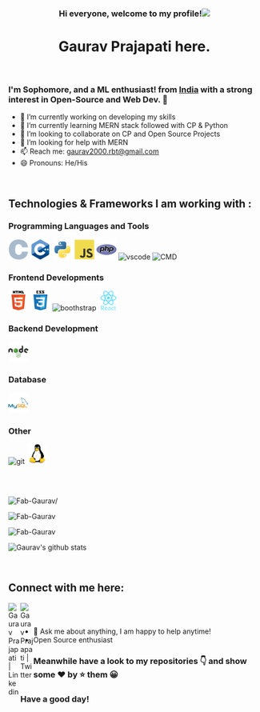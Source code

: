 <h3 align="center">Hi everyone, welcome to my profile!<img src="https://github.com/TheDudeThatCode/TheDudeThatCode/blob/master/Assets/Hi.gif" width="35px"></h3>
<h1 align="center">Gaurav Prajapati here.</h1>
<br>

### I'm Sophomore, and a ML enthusiast! from [India](https://en.wikipedia.org/wiki/India)&nbsp;with a strong interest in Open-Source and Web Dev. 🎯

- 🔭 I’m currently working on developing my skills
- 🌱 I’m currently learning MERN stack followed with CP & Python
- 👯 I’m looking to collaborate on CP and Open Source Projects
- 🤔 I’m looking for help with MERN
- 📫 Reach me: [gaurav2000.rbt@gmail.com](mailto:gaurav2000.rbt@gmail.com)
- 😄 Pronouns: He/His

<br>

<h2 align="left">Technologies & Frameworks I am working with :</h2>
<h3 align="left">Programming Languages and Tools</h3>
<p align="left"><img src="https://raw.githubusercontent.com/devicons/devicon/master/icons/c/c-original.svg" alt="c" width="40" height="40"/>
  <img src="https://raw.githubusercontent.com/devicons/devicon/master/icons/cplusplus/cplusplus-original.svg" alt="cplusplus" width="40" height="40"/>
  <img src="https://raw.githubusercontent.com/devicons/devicon/master/icons/python/python-original.svg" alt="python" width="40" height="40"/>
  <img src="https://raw.githubusercontent.com/devicons/devicon/master/icons/javascript/javascript-original.svg" alt="javascript" width="40" height="40"/> 
  <img src="https://raw.githubusercontent.com/devicons/devicon/master/icons/php/php-original.svg" alt="php" width="40" height="40"/>
  <img src="https://upload.wikimedia.org/wikipedia/commons/thumb/9/9a/Visual_Studio_Code_1.35_icon.svg/1024px-Visual_Studio_Code_1.35_icon.svg.png" alt="vscode" width="40" height="40"/> 
  <img src="https://cdn.osxdaily.com/wp-content/uploads/2013/11/macosx_terminal_icon-300x300.png" alt="CMD" width="40" height="40"/> </p>

<h3 align="left">Frontend Developments</h3>
<p align="left"><img src="https://raw.githubusercontent.com/devicons/devicon/master/icons/html5/html5-original-wordmark.svg" alt="html5" width="40" height="40"/>
  <img src="https://raw.githubusercontent.com/devicons/devicon/master/icons/css3/css3-original-wordmark.svg" alt="css3" width="40" height="40"/>  
  <img src="https://www.clipartmax.com/png/middle/184-1844911_bootstrap-bootstrap-4-logo-png.png" alt="boothstrap" width="40" height="40"/>
  <img src="https://raw.githubusercontent.com/devicons/devicon/master/icons/react/react-original-wordmark.svg" alt="react" width="40" height="40"/> </p>

<h3 align="left">Backend Development</h3>
<img src="https://raw.githubusercontent.com/devicons/devicon/master/icons/nodejs/nodejs-original-wordmark.svg" alt="nodejs" width="40" height="40"/>

<h3 align="left">Database</h3>
<p align="left">
  <img src="https://raw.githubusercontent.com/devicons/devicon/master/icons/mysql/mysql-original-wordmark.svg" alt="mysql" width="40" height="40"/>

<h3 align="left">Other</h3>
<p align="left">
  <img src="https://www.vectorlogo.zone/logos/git-scm/git-scm-icon.svg" alt="git" width="40" height="40"/>
  <img src="https://raw.githubusercontent.com/devicons/devicon/master/icons/linux/linux-original.svg" alt="linux" width="40" height="40"/> </p>

<br><br>

<p align="left"> <img src=https://komarev.com/ghpvc/?username=Fab-Gaurav alt=Fab-Gaurav/></p>

<img src="https://github-readme-stats.vercel.app/api/top-langs?username=Fab-Gaurav&show_icons=true&locale=en&layout=compact" alt="Fab-Gaurav" />

<p align="left"><img src="https://github-readme-streak-stats.herokuapp.com/?user=Fab-Gaurav&" alt="Fab-Gaurav" />&nbsp;&nbsp;</p>

![Gaurav's github stats](https://github-readme-stats.vercel.app/api?username=Fab-Gaurav&hide=issues&show_icons=true&theme=radical)

<br>

## Connect with me here:  
<p align="left">
<a href="https://www.linkedin.com/in/gaurav-prajapati-22a8961b6/">
  <img align="left" alt="Gaurav Prajapati | Linkedin" width="24px" src="https://github.com/TheDudeThatCode/TheDudeThatCode/blob/master/Assets/Linkedin.svg" /> </a>

<a href="https://twitter.com/Fab_Prajapati">
  <img align="left" alt="Gaurav Prajapati | Twitter" width="26px" src="https://github.com/TheDudeThatCode/TheDudeThatCode/blob/master/Assets/Twitter.svg" /> </a> 

<br><br>

- 💬 Ask me about anything, I am happy to help anytime!
- Open Source enthusiast

### Meanwhile have a look to my repositories :point_down: and show some :heart: by :star: them :grinning:
### Have a good day!
